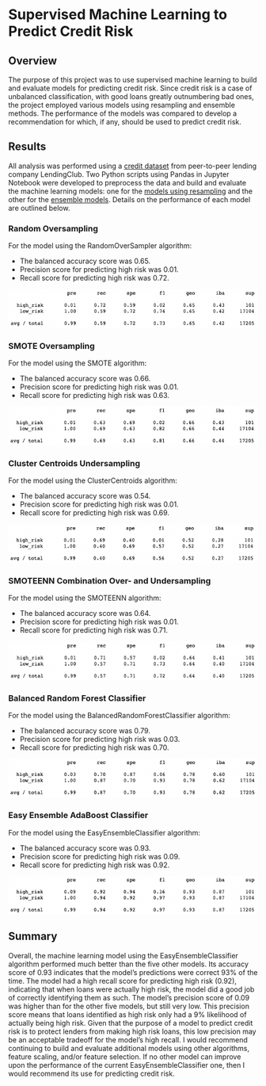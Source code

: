 # Supervised Machine Learning to Predict Credit Risk

## Overview
The purpose of this project was to use supervised machine learning to build and evaluate models for predicting credit risk. Since credit risk is a case of unbalanced classification, with good loans greatly outnumbering bad ones, the project employed various models using resampling and ensemble methods. The performance of the models was compared to develop a recommendation for which, if any, should be used to predict credit risk. 

## Results
All analysis was performed using a [credit dataset](Resources/LoanStats_2019Q1.csv) from peer-to-peer lending company LendingClub. Two Python scripts using Pandas in Jupyter Notebook were developed to preprocess the data and build and evaluate the machine learning models: one for the [models using resampling](Notebooks/credit_risk_resampling.ipynb) and the other for the [ensemble models](Notebooks/credit_risk_ensemble.ipynb). Details on the performance of each model are outlined below.

### Random Oversampling
For the model using the RandomOverSampler algorithm:
-    The balanced accuracy score was 0.65.
-    Precision score for predicting high risk was 0.01.
-    Recall score for predicting high risk was 0.72.

![img1](Resources/RandomOverSampler.png)


### SMOTE Oversampling
For the model using the SMOTE algorithm:
-    The balanced accuracy score was 0.66.
-    Precision score for predicting high risk was 0.01.
-    Recall score for predicting high risk was 0.63.

![img2](Resources/SMOTE.png)


### Cluster Centroids Undersampling
For the model using the ClusterCentroids algorithm:
-    The balanced accuracy score was 0.54.
-    Precision score for predicting high risk was 0.01.
-    Recall score for predicting high risk was 0.69.

![img3](Resources/ClusterCentroids.png)


### SMOTEENN Combination Over- and Undersampling
For the model using the SMOTEENN algorithm:
-    The balanced accuracy score was 0.64.
-    Precision score for predicting high risk was 0.01.
-    Recall score for predicting high risk was 0.71.

![img4](Resources/SMOTEENN.png)


### Balanced Random Forest Classifier
For the model using the BalancedRandomForestClassifier algorithm:
-    The balanced accuracy score was 0.79.
-    Precision score for predicting high risk was 0.03.
-    Recall score for predicting high risk was 0.70.

![img5](Resources/BalancedRandomForestClassifier.png)


### Easy Ensemble AdaBoost Classifier
For the model using the EasyEnsembleClassifier algorithm:
-    The balanced accuracy score was 0.93.
-    Precision score for predicting high risk was 0.09.
-    Recall score for predicting high risk was 0.92.

![img6](Resources/EasyEnsembleClassifier.png)


## Summary
Overall, the machine learning model using the EasyEnsembleClassifier algorithm performed much better than the five other models. Its accuracy score of 0.93 indicates that the model’s predictions were correct 93% of the time. The model had a high recall score for predicting high risk (0.92), indicating that when loans were actually high risk, the model did a good job of correctly identifying them as such. The model’s precision score of 0.09 was higher than for the other five models, but still very low. This precision score means that loans identified as high risk only had a 9% likelihood of actually being high risk. Given that the purpose of a model to predict credit risk is to protect lenders from making high risk loans, this low precision may be an acceptable tradeoff for the model’s high recall. I would recommend continuing to build and evaluate additional models using other algorithms, feature scaling, and/or feature selection. If no other model can improve upon the performance of the current EasyEnsembleClassifier one, then I would recommend its use for predicting credit risk.
